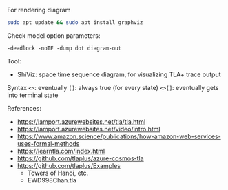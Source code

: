 For rendering diagram

```bash
sudo apt update && sudo apt install graphviz
```

Check model option parameters:

```
-deadlock -noTE -dump dot diagram-out
```

Tool: 
- ShiViz: space time sequence diagram, for visualizing TLA+ trace output

Syntax
`<>`: eventually
`[]`: always true (for every state)
`<>[]`: eventually gets into terminal state

References:
- https://lamport.azurewebsites.net/tla/tla.html
- https://lamport.azurewebsites.net/video/intro.html
- https://www.amazon.science/publications/how-amazon-web-services-uses-formal-methods
- https://learntla.com/index.html
- https://github.com/tlaplus/azure-cosmos-tla
- https://github.com/tlaplus/Examples
    - Towers of Hanoi, etc.
    - EWD998Chan.tla
